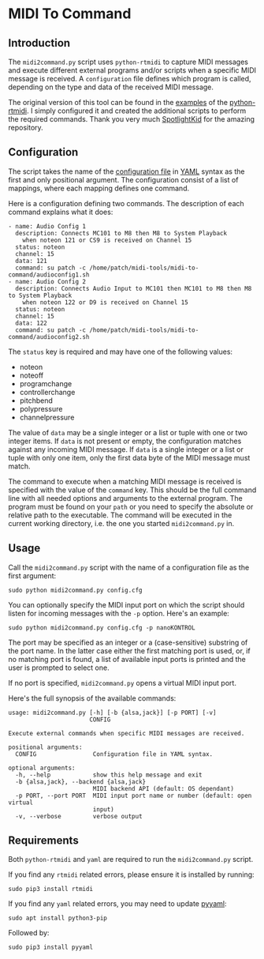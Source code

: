 # MIDI To Command

## Introduction

The `midi2command.py` script uses `python-rtmidi` to capture MIDI messages and execute different external programs and/or scripts when a specific MIDI message is received. A `configuration` file defines which program is called, depending on the type and data of the received MIDI message.

The original version of this tool can be found in the [examples](https://github.com/SpotlightKid/python-rtmidi/tree/master/examples) of the [python-rtmidi](https://github.com/SpotlightKid/python-rtmidi). I simply configured it and created the additional scripts to perform the required commands. Thank you very much [SpotlightKid](https://github.com/SpotlightKid) for the amazing repository.

## Configuration

The script takes the name of the [configuration file](https://github.com/RowdyVoyeur/midi-tools/blob/main/midi-to-command/config.cfg) in [YAML](https://yaml.org/spec/1.2.2/) syntax as the first and only positional argument. The configuration consist of a list of mappings, where each mapping defines one command.

Here is a configuration defining two commands. The description of each command explains what it does:
```
- name: Audio Config 1
  description: Connects MC101 to M8 then M8 to System Playback
    when noteon 121 or CS9 is received on Channel 15
  status: noteon
  channel: 15
  data: 121
  command: su patch -c /home/patch/midi-tools/midi-to-command/audioconfig1.sh
- name: Audio Config 2
  description: Connects Audio Input to MC101 then MC101 to M8 then M8 to System Playback
    when noteon 122 or D9 is received on Channel 15
  status: noteon
  channel: 15
  data: 122
  command: su patch -c /home/patch/midi-tools/midi-to-command/audioconfig2.sh
```

The `status` key is required and may have one of the following values:

- noteon
- noteoff
- programchange
- controllerchange
- pitchbend
- polypressure
- channelpressure

The value of `data` may be a single integer or a list or tuple with one or two integer items. If `data` is not present or empty, the configuration matches against any incoming MIDI message. If `data` is a single integer or a list or tuple with only one item, only the first data byte of the MIDI message must match.

The command to execute when a matching MIDI message is received is specified with the value of the `command` key. This should be the full command line with all needed options and arguments to the external program. The program must be found on your `path` or you need to specify the absolute or relative path to the executable. The command will be executed in the current working directory, i.e. the one you started `midi2command.py` in.

## Usage

Call the `midi2command.py` script with the name of a configuration file as the first argument:
```
sudo python midi2command.py config.cfg
```

You can optionally specify the MIDI input port on which the script should listen for incoming messages with the `-p` option. Here's an example:

```
sudo python midi2command.py config.cfg -p nanoKONTROL
```

The port may be specified as an integer or a (case-sensitive) substring of the port name. In the latter case either the first matching port is used, or, if no matching port is found, a list of available input ports is printed and the user is prompted to select one. 

If no port is specified, `midi2command.py` opens a virtual MIDI input port.

Here's the full synopsis of the available commands:
```
usage: midi2command.py [-h] [-b {alsa,jack}] [-p PORT] [-v]
                       CONFIG

Execute external commands when specific MIDI messages are received.

positional arguments:
  CONFIG                Configuration file in YAML syntax.

optional arguments:
  -h, --help            show this help message and exit
  -b {alsa,jack}, --backend {alsa,jack}
                        MIDI backend API (default: OS dependant)
  -p PORT, --port PORT  MIDI input port name or number (default: open virtual
                        input)
  -v, --verbose         verbose output
  ```  

## Requirements

Both `python-rtmidi` and `yaml` are required to run the `midi2command.py` script.

If you find any `rtmidi` related errors, please ensure it is installed by running:
```
sudo pip3 install rtmidi
```

If you find any `yaml` related errors, you may need to update [pyyaml](https://yaml.org/spec/1.2.2/):
```
sudo apt install python3-pip
```
Followed by:
```
sudo pip3 install pyyaml
```
